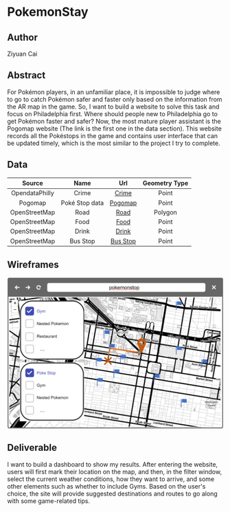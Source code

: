 # PokemonStay

## Author

Ziyuan Cai

## Abstract

For Pokémon players, in an unfamiliar place, it is impossible to judge where to go to catch Pokémon safer and faster only based on the information from the AR map in the game. So, I want to build a website to solve this task and focus on Philadelphia first. Where should people new to Philadelphia go to get Pokémon faster and safer? Now, the most mature player assistant is the Pogomap website (The link is the first one in the data section). This website records all the Pokéstops in the game and contains user interface that can be updated timely, which is the most similar to the project I try to complete.

## Data

|     Source     |            Name            |                             Url                              | Geometry Type |
| :------------: | :------------------------: | :----------------------------------------------------------: | :-----------: |
| OpendataPhilly |           Crime            | [Crime](https://www.opendataphilly.org/dataset/crime-incidents) |    Point    |
|    Pogomap     |       Poké Stop data       | [Pogomap](https://www.pogomap.info/) |    Point    |
| OpenStreetMap  |           Road             | [Road](https://www.openstreetmap.org/relation/188022)|    Polygon    |
| OpenStreetMap  |           Food             | [Food](https://www.openstreetmap.org/relation/188022) |    Point     |
| OpenStreetMap  |           Drink            | [Drink](https://www.openstreetmap.org/relation/188022) |    Point     |
| OpenStreetMap  |          Bus Stop          | [Bus Stop](https://www.openstreetmap.org/relation/188022) |    Point     |

## Wireframes 

![](./pic/wireframe.PNG)

## Deliverable

I want to build a dashboard to show my results. After entering the website, users will first mark their location on the map, and then, in the filter window, select the current weather conditions, how they want to arrive, and some other elements such as whether to include Gyms. Based on the user's choice, the site will provide suggested destinations and routes to go along with some game-related tips.